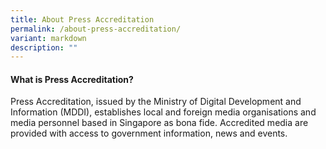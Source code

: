 ```yaml
---
title: About Press Accreditation
permalink: /about-press-accreditation/
variant: markdown
description: ""
---
```

#### What is Press Accreditation?

Press Accreditation, issued by the Ministry of Digital Development and Information (MDDI), establishes local and foreign media organisations and media personnel based in Singapore as bona fide. Accredited media are provided with access to government information, news and events.